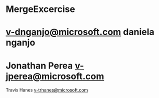 # MergeExcercise

# v-dnganjo@microsoft.com daniela nganjo




# Jonathan Perea v-jperea@microsoft.com

Travis Hanes
v-trhanes@microsoft.com


